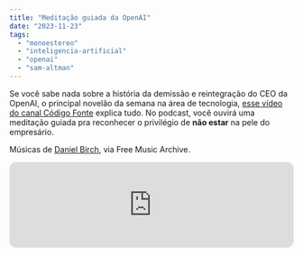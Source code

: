 ```yaml
---
title: "Meditação guiada da OpenAI"
date: "2023-11-23"
tags: 
  - "monoestereo"
  - "inteligencia-artificial"
  - "openai"
  - "sam-altman"
---
```


Se você sabe nada sobre a história da demissão e reintegração do CEO da OpenAI, o principal novelão da semana na área de tecnologia, [esse vídeo do canal Código Fonte](https://www.youtube.com/watch?v=9YuWrVFNRco) explica tudo. No podcast, você ouvirá uma meditação guiada pra reconhecer o privilégio de **não estar** na pele do empresário.

Músicas de [Daniel Birch](https://freemusicarchive.org/music/Daniel_Birch/), via Free Music Archive.

<iframe style="border-radius:12px" src="https://open.spotify.com/embed/episode/7elRbvsypeJklCRz7EqXgC?utm_source=generator" width="100%" height="152" frameborder="0" allowfullscreen allow="autoplay; clipboard-write; encrypted-media; fullscreen; picture-in-picture" loading="lazy"></iframe>
